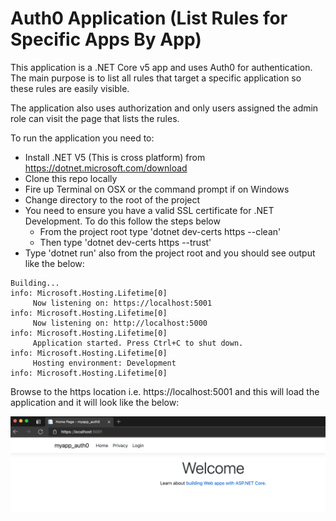# Auth0 Application (List Rules for Specific Apps By App)
This application is a .NET Core v5 app and uses Auth0 for authentication. The main purpose is to list all rules that target a specific application so these rules are easily visible.

The application also uses authorization and only users assigned the admin role can visit the page that lists the rules.

To run the application you need to: 
 - Install .NET V5 (This is cross platform) from https://dotnet.microsoft.com/download
 - Clone this repo locally
 - Fire up Terminal on OSX or the command prompt if on Windows
 - Change directory to the root of the project
 - You need to ensure you have a valid SSL certificate for .NET Development. To do this follow the steps below
    - From the project root type 'dotnet dev-certs https --clean'
    - Then type 'dotnet dev-certs https --trust'
 - Type 'dotnet run' also from the project root and you should see output like the below:

 ```
 Building...
info: Microsoft.Hosting.Lifetime[0]
      Now listening on: https://localhost:5001
info: Microsoft.Hosting.Lifetime[0]
      Now listening on: http://localhost:5000
info: Microsoft.Hosting.Lifetime[0]
      Application started. Press Ctrl+C to shut down.
info: Microsoft.Hosting.Lifetime[0]
      Hosting environment: Development
info: Microsoft.Hosting.Lifetime[0]
 ```

Browse to the https location i.e. https://localhost:5001 and this will load the application and it will look like the below:

![Homepage](/images/homepage.png)
